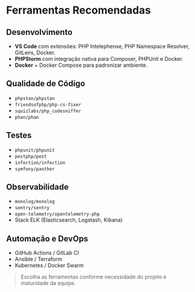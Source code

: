 # Ferramentas Recomendadas

## Desenvolvimento
- **VS Code** com extensões: PHP Intelephense, PHP Namespace Resolver, GitLens, Docker.
- **PHPStorm** com integração nativa para Composer, PHPUnit e Docker.
- **Docker** + Docker Compose para padronizar ambiente.

## Qualidade de Código
- `phpstan/phpstan`
- `friendsofphp/php-cs-fixer`
- `squizlabs/php_codesniffer`
- `phan/phan`

## Testes
- `phpunit/phpunit`
- `pestphp/pest`
- `infection/infection`
- `symfony/panther`

## Observabilidade
- `monolog/monolog`
- `sentry/sentry`
- `open-telemetry/opentelemetry-php`
- Stack ELK (Elasticsearch, Logstash, Kibana)

## Automação e DevOps
- GitHub Actions / GitLab CI
- Ansible / Terraform
- Kubernetes / Docker Swarm

> Escolha as ferramentas conforme necessidade do projeto e maturidade da equipe.
